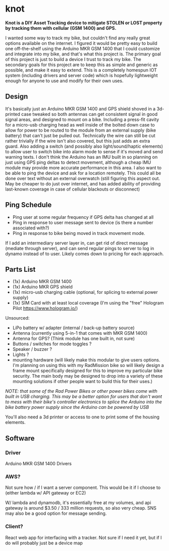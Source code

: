 # knot

**Knot is a DIY Asset Tracking device to mitigate STOLEN or LOST property by tracking them with cellular (GSM 1400) and GPS.**

I wanted some way to track my bike, but couldn't find any really great options available on the internet. I figured it would be pretty easy to build one off-the-shelf using the Arduino MKR GSM 1400 that I could customize and integrate into my bike, and that's what this project is. The primary goal of this project is just to build a device I trust to track my bike. The secondary goals for this project are to keep this as simple and generic as possible, and make it easy to extend. This is a completely homespun IOT system (including drivers and server code) which is hopefully lightweight enough for anyone to use and modify for their own uses.

## Design

It's basically just an Arduino MKR GSM 1400 and GPS shield shoved in a 3d-printed case tweaked so both antennas can get consistent signal in good signal areas, and designed to mount on a bike. Including a press-fit cavity for a micro-usb charging head as well inside of the bolted down case to allow for power to be routed to the module from an external supply (bike battery) that can't just be pulled out. Technically the wire can still be cut rather trivially if the wire isn't also covered, but this just adds an extra guard. Also adding a switch (and possibly also light/sound/haptic elements) to allow user to switch bike into alarm mode to sense if it's moved and send warning texts. I don't think the Arduino has an IMU built in so planning on just using GPS ping deltas to detect movement, although a cheap IMU module may provide more accurate performance in this area. I also want to be able to ping the device and ask for a location remotely. This could all be done over text without an external overwatch (still figuring this aspect out. May be cheaper to do just over internet, and has added ability of providing last-known coverage in case of cellular blackouts or disconnect)

## Ping Schedule
- Ping user at some regular frequency if GPS delta has changed at all
- Ping in response to user message sent to device (is there a number associated with?)
- Ping in response to bike being moved in track movement mode.

If I add an intermediary server layer in, can get rid of direct message (mediate through server), and can send regular pings to server to log in dynamo instead of to user. Likely comes down to pricing for each approach.

## Parts List
- (1x) Arduino MKR GSM 1400
- (1x) Arduino MKR GPS shield
- (1x) micro-usb charging cable (optional, for splicing to external power supply)
- (1x) SIM Card with at least local coverage (I'm using the "free" Hologram Pilot https://www.hologram.io/)

Unsourced:
- LiPo battery w/ adapter (internal / back-up battery source)
- Antenna (currently using 5-in-1 that comes with MKR GSM 1400)
- Antenna for GPS? (Think module has one built in, not sure)
- Buttons / switches for mode toggles ?
- Speaker / buzzer ?
- Lights ?
- mounting hardware (will likely make this modular to give users options. I'm planning on using this with my RadMission bike so will likely design a frame mount specifically designed for this to improve my particular bike security. The main body may be designed to drop into a variety of these mounting solutions if other people want to build this for their uses.) 

*NOTE: that some of the Rad Power Bikes or other power bikes come with built in USB charging. This may be a better option for users that don't want to mess with their bike's controller electronics to splice the Arduino into the bike battery power supply since the Arduino can be powered by USB*

You'll also need a 3d printer or access to one to print some of the housing elements.

## Software
### Driver
Arduino MKR GSM 1400 Drivers

### AWS?
Not sure how / if I want a server component. This would be it if I choose to (either lambda w/ API gateway or EC2)

W/ lambda and dynamodb, it's essentially free at my volumes, and api gateway is around $3.50 / 333 million requests, so also very cheap. SNS may also be a good option for message sending.

### Client?
React web app for interfacing with a tracker. Not sure if I need it yet, but if I do will probably just be a device map

